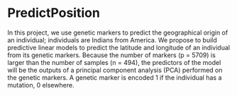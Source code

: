 # PredictPosition

In this project, we use genetic markers to predict the geographical origin of an individual; individuals are Indians from America. We propose to build predictive linear models to predict the latitude and longitude of an individual from its genetic markers. Because the number of markers (p = 5709) is larger than the number of samples (n = 494), the predictors of the model will be the outputs of a principal component analysis (PCA) performed on the genetic markers. A genetic marker is encoded 1 if the individual has a mutation, 0 elsewhere.
